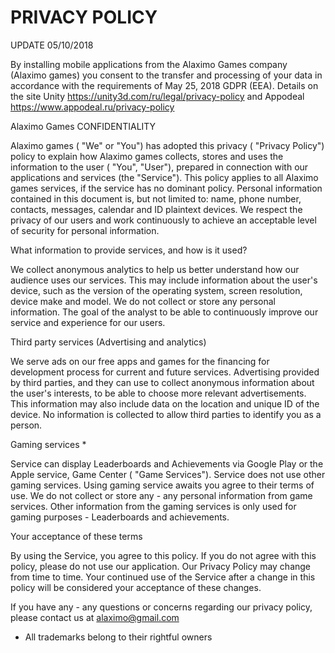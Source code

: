 # PRIVACY POLICY

UPDATE 05/10/2018

By installing mobile applications from the Alaximo Games company (Alaximo games) you consent to the transfer and processing of your data in accordance with the requirements of May 25, 2018 GDPR (EEA). Details on the site Unity https://unity3d.com/ru/legal/privacy-policy and Appodeal https://www.appodeal.ru/privacy-policy 

Alaximo Games CONFIDENTIALITY

Alaximo games ( "We" or "You") has adopted this privacy ( "Privacy Policy") policy to explain how Alaximo games collects, stores and uses the information to the user ( "You", "User"), prepared in connection with our applications and services (the "Service"). This policy applies to all Alaximo games services, if the service has no dominant policy. Personal information contained in this document is, but not limited to: name, phone number, contacts, messages, calendar and ID plaintext devices. We respect the privacy of our users and work continuously to achieve an acceptable level of security for personal information.

What information to provide services, and how is it used?

We collect anonymous analytics to help us better understand how our audience uses our services. This may include information about the user's device, such as the version of the operating system, screen resolution, device make and model. We do not collect or store any personal information. The goal of the analyst to be able to continuously improve our service and experience for our users.

Third party services (Advertising and analytics)

We serve ads on our free apps and games for the financing for development process for current and future services. Advertising provided by third parties, and they can use to collect anonymous information about the user's interests, to be able to choose more relevant advertisements. This information may also include data on the location and unique ID of the device. No information is collected to allow third parties to identify you as a person.

Gaming services *

Service can display Leaderboards and Achievements via Google Play or the Apple service, Game Center ( "Game Services"). Service does not use other gaming services. Using gaming service awaits you agree to their terms of use. We do not collect or store any - any personal information from game services.
Other information from the gaming services is only used for gaming purposes - Leaderboards and achievements.

Your acceptance of these terms

By using the Service, you agree to this policy. If you do not agree with this policy, please do not use our application. Our Privacy Policy may change from time to time. Your continued use of the Service after a change in this policy will be considered your acceptance of these changes.

If you have any - any questions or concerns regarding our privacy policy, please contact us at alaximo@gmail.com

* All trademarks belong to their rightful owners
